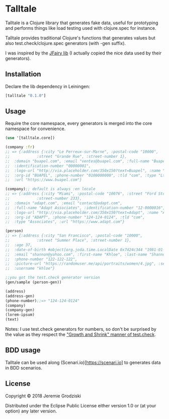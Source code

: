 # Talltale

Talltale is a Clojure library that generates fake data, useful for prototyping and performs things like load testing used with clojure.spec for instance.

Talltale provides traditional Clojure's functions that generates values but also test.check/clojure.spec generators (with -gen suffix). 

I was inspired by the [JFairy lib](https://github.com/Codearte/jfairy) (I actually copied the nice data used by their generators).

## Installation

Declare the lib dependency in Leiningen:

```clojure
[talltale "0.1.0"]
```

## Usage

Require the core namespace, every generators is merged into the core namespace for convenience.

```clojure
(use '[talltale.core])

(company :fr) 
;; => {:address {:city "Le Perreux-sur-Marne", :postal-code "10000",
;;            :street "Grande Rue", :street-number 1},
;;  :domain "buapel.com", :email "ventes@buapel.com", :full-name "Buapel Ltd",
;;  :identification-number "00000001",
;;  :logo-url "http://via.placeholder.com/350x150?text=Buapel", :name "Buapel",
;;  :org-id "BUAPEL", :phone-number "0100000000", :tld "com", :type "Ltd",
;;  :url "https://www.buapel.com"}

(company);; default is always :en locale 
;; => {:address {:city "Miami", :postal-code "10076", :street "Ford Street",
;;            :street-number 233},
;;  :domain "adapt.com", :email "contact@adapt.com",
;;  :full-name "Adapt Associates", :identification-number "12-0000016",
;;  :logo-url "http://via.placeholder.com/350x150?text=Adapt", :name "Adapt",
;;  :org-id "ADAPT", :phone-number "124-124-0124", :tld "com",
;;  :type "Associates", :url "https://www.adapt.com"}

(person)
;; => {:address {:city "San Francisco", :postal-code "10000",
;;            :street "Summer Place", :street-number 1},
;;  :age 37,
;;  :date-of-birth #object[org.joda.time.LocalDate 0x7d24c344 "1981-01-08"],
;;  :email "shannon@yahoo.com", :first-name "Khloe", :last-name "Shannon",
;;  :phone-number "122-122-122",
;;  :picture-url "https://randomuser.me/api/portraits/women/4.jpg", :sex :female,
;;  :username "khloe"}

;;you got the test.check generator version
(gen/sample (person-gen))

(address)
(address-gen)
(phone-number);;=> "124-124-0124"
(company)
(company-gen)
(lorem-ipsum)
(text)

```

Notes: I use test.check generators for numbers, so don't be surprised by the value as they respect the ["Growth and Shrink" manner of test.check](https://github.com/clojure/test.check/blob/master/doc/growth-and-shrinking.md).

## BDD usage
Talltale can be used along (Scenari.io)[https://scenari.io] to generates data in BDD scenarios.

## License

Copyright © 2018 Jeremie Grodziski 

Distributed under the Eclipse Public License either version 1.0 or (at
your option) any later version.
